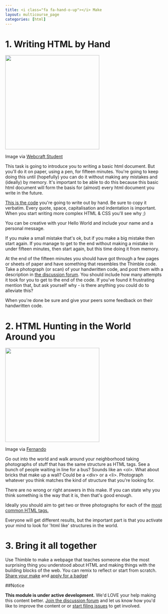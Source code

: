 ```yaml
---
title: <i class="fa fa-hand-o-up"></i> Make
layout: multicourse_page
categories: [html]
---
```


<script src="{{site.baseurl}}/js/make-api.js"></script>
<script src="{{site.baseurl}}/js/makeGallery.js"></script>

# 1. Writing HTML by Hand
<div class="attribution">
<a href="http://webcraftstudent.wordpress.com/"><img src="http://webcraftstudent.files.wordpress.com/2013/03/basic-html-code.jpg" width="300px"></a>

<p>Image via <a href="http://webcraftstudent.wordpress.com/">Webcraft Student</a>
</p>
</div>
This task is going to introduce you to writing a basic html document. But you'll do it on paper, using a pen, for fifteen minutes. 
You're going to keep doing this until (hopefully) you can do it without making any mistakes and (ideally) by memory. It's important to be able to do this because this basic html document will form the basis for (almost) every html document you write in the future.
     
<a href="https://laura.makes.org/thimble/MTg5NjIxODg4MA==/my-first-page">This is the code</a> you're going to write out by hand. Be sure to copy it verbatim. Every quote, space, capitalisation and indentation is important. When you start writing more complex HTML & CSS you'll see why ;) 

You can be creative with your Hello World and include your name and a personal message.

If you make a small mistake that's ok, but if you make a big mistake then start again. If you manage to get to the end without making a mistake in under fifteen minutes, then start again, but this time doing it from memory.
     
At the end of the fifteen minutes you should have got through a few pages or sheets of paper and have something that resembles the Thimble code.
Take a photograph (or scan) of your handwritten code, and post them with a description in <a href="http://discourse.webmakerprototypes.org/category/training/html">the discussion forum</a>. You should include how many attempts it took for you to get to the end of the code. If you've found it frustrating mention that, but ask yourself why - is there anything you could do to alleviate this?
     
When you're done be sure and give your peers some feedback on their handwritten code.

# 2. HTML Hunting in the World Around you

<div class="attribution">
<a href="http://friosm101challenges.blogspot.de/2014/06/4-html-hunting-in-world-around-you.html"><img src="http://2.bp.blogspot.com/-Y5LatQMdjDs/U49-s_h4aWI/AAAAAAAAEpw/f5iP10_GzmA/s1600/%28div%29.jpg" width="300px"></a>

<p>Image via <a href="http://friosm101challenges.blogspot.de/">Fernando</a>
</p>
</div>

Go out into the world and walk around your neighborhood taking photographs of stuff that has the same structure as HTML tags.
See a bunch of people waiting in line for a bus? Sounds like an &lt;ol&gt;. What about bricks that make up a wall? Could be a &lt;div&gt; or a &lt;li&gt;. Photograph whatever you think matches the kind of structure that you're looking for.
     
There are no wrong or right answers in this make. If you can state why you think something is the way that it is, then that's good enough.
     
Ideally you should aim to get two or three photographs for each of the <a href="http://www.99lime.com/_bak/topics/you-only-need-10-tags/">most common HTML tags.</a>
          
Everyone will get different results, but the important part is that you activate your mind to look for 'html like' structures in the world.

# 3. Bring it all together
Use Thimble to make a webpage that teaches someone else the most surprising thing you understood about HTML and making things with the building blocks of the web. You can remix to reflect or start from scratch. <a href="http://discourse.webmakerprototypes.org/category/training/html">Share your make</a> and <a href="https://webmaker.org/badges/composing-maker">apply for a badge</a>!

<div class="gallery">
<div class="make-gallery row"></div>
</div>
<script type="text/javascript">
			var gallery = new MakeGallery(
			{
				tagPrefix: "webmaker:template",
				limit: 6
			},
			".make-gallery",
			{
	  		apiURL: "https://makeapi.webmaker.org",
        hidden: ["tags", "description"]
			});
</script>

##Notice
<div class="alert alert-info">
<strong>This module is under active development.</strong> We'd LOVE your help making this content better. <a href="http://discourse.webmakerprototypes.org/category/training/connecting">Join the discussion forum</a> and let us know how you'd like to improve the content or or <a href="https://github.com/mozilla/school-of-webmaking/issues">start filing issues</a> to get involved.
</div>